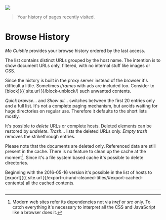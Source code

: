 ![](../images/welcome-browse.png)

> Your history of pages recently visited.

# Browse History

*Mo Cuishle* provides your browse history ordered by the last access.
<!--more-->

The list contains distinct URLs grouped by the host name. The intention is to 
show document URLs only, filtered, with no internal stuff like images or CSS. 

Since the history is built in the proxy server instead of the browser it's 
difficult a little. Sometimes *iframes* with ads are included too. Consider to 
[block]({{ site.url }}/block-unblock/) such unwanted contents.

*Quick browse...* and *Show all...* switches between the first 20 entries only 
and a full list. It's not a complete paging mechanism, but avoids waiting for 
huge directories on regular use. Therefore it defaults to the short lists mostly.

It's possible to *delete* URLs or complete hosts. Deleted elements can be 
restored by *undelete*. *Trash...* lists the deleted URLs only. *Empty trash* 
removes the strikethrough entries.

Please note that the documents are deleted only. Referenced data are still 
present in the cache. There is no feature to clean up the cache at the 
moment[^1]. Since it's a file system based cache it's possible to delete 
directories.

Beginning with the 2016-05-16 version it's possible in the list of hosts to 
[export]({{ site.url }}/export-ui-and-cleaned-titles/#export-cached-contents)
all the cached contents.

----
[^1]: Modern web sites refer its dependencies not via *href* or *src* only. To 
      catch everything it's necessary to interpret all the CSS and JavaScript 
      like a browser does it.